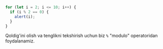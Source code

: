 ```js run demo
for (let i = 2; i <= 10; i++) {
  if (i % 2 == 0) {
    alert(i);
  }
}
```

Qoldig'ini olish va tenglikni tekshirish uchun biz `%` "modulo" operatoridan foydalanamiz.
